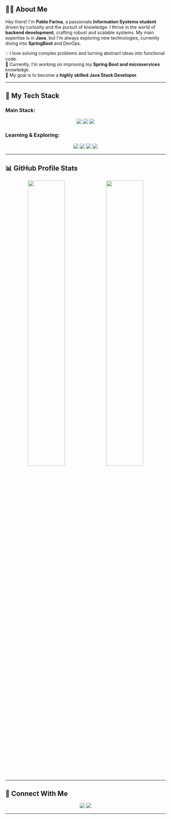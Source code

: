## 🧑‍💻 About Me

Hey there! I'm **Pablo Farina**, a passionate **Information Systems student** driven by curiosity and the pursuit of knowledge. I thrive in the world of **backend development**, crafting robust and scalable systems. My main expertise is in **Java**, but I'm always exploring new technologies, currently diving into **SpringBoot** and DevOps.

💡 I love solving complex problems and turning abstract ideas into functional code.<br>
🔭 Currently, I’m working on improving my **Spring Boot and microservices** knowledge.<br>
🎯 My goal is to become a **highly skilled Java Stack Developer**.<br>

---

## 🚀 My Tech Stack

### **Main Stack:**
<p align="center">
  <img src="https://img.shields.io/badge/Java-%23ED8B00.svg?style=for-the-badge&logo=openjdk&logoColor=white" />
  <img src="https://img.shields.io/badge/Spring-%236DB33F.svg?style=for-the-badge&logo=spring&logoColor=white" />
  <img src="https://img.shields.io/badge/MySQL-%234479A1.svg?style=for-the-badge&logo=mysql&logoColor=white" />
</p>

### **Learning & Exploring:**
<p align="center">
  <img src="https://img.shields.io/badge/Docker-%230db7ed.svg?style=for-the-badge&logo=docker&logoColor=white" />
  <img src="https://img.shields.io/badge/Kubernetes-%23326CE5.svg?style=for-the-badge&logo=kubernetes&logoColor=white" />
  <img src="https://img.shields.io/badge/MongoDB-%2347A248.svg?style=for-the-badge&logo=mongodb&logoColor=white" />
  <img src="https://img.shields.io/badge/Apache%20Kafka-%23023131.svg?style=for-the-badge&logo=apachekafka&logoColor=white" />
</p>

---

## 📊 GitHub Profile Stats

<div align="center">
  <img src="https://github-readme-stats.vercel.app/api?username=SeuUsuario&show_icons=true&theme=radical" width="48%"/>
  <img src="https://github-readme-stats.vercel.app/api/top-langs/?username=SeuUsuario&layout=compact&theme=radical" width="48%"/>
</div>

---

## 📡 Connect With Me

<p align="center">
  <a href="www.linkedin.com/in/pablo-de-araújo-farina-893a8126b"><img src="https://img.shields.io/badge/LinkedIn-%230077B5.svg?style=for-the-badge&logo=linkedin&logoColor=white" /></a>
  <a href="mailto:pablo.farina28@outlook.com"><img src="https://img.shields.io/badge/Gmail-D14836?style=for-the-badge&logo=gmail&logoColor=white" /></a>
</p>

---
